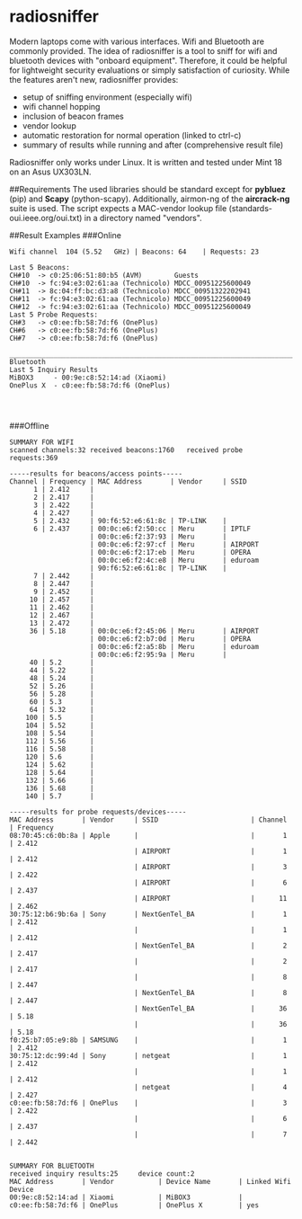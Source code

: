 # radiosniffer
Modern laptops come with various interfaces. Wifi and Bluetooth are commonly provided. The idea of radiosniffer is a tool to sniff for wifi and bluetooth devices with "onboard equipment". Therefore, it could be helpful for lightweight security evaluations or simply satisfaction of curiosity. While the features aren't new, radiosniffer provides:
* setup of sniffing environment (especially wifi)
* wifi channel hopping
* inclusion of beacon frames
* vendor lookup
* automatic restoration for normal operation (linked to ctrl-c)
* summary of results while running and after (comprehensive result file)

Radiosniffer only works under Linux. It is written and tested under Mint 18 on an Asus UX303LN.

##Requirements
The used libraries should be standard except for **pybluez** (pip) and **Scapy** (python-scapy). Additionally, airmon-ng of the **aircrack-ng** suite is used.
The script expects a MAC-vendor lookup file (standards-oui.ieee.org/oui.txt) in a directory named "vendors".

##Result Examples
###Online
```
Wifi channel  104 (5.52   GHz) | Beacons: 64    | Requests: 23

Last 5 Beacons:
CH#10  -> c0:25:06:51:80:b5 (AVM)        Guests
CH#10  -> fc:94:e3:02:61:aa (Technicolo) MDCC_00951225600049
CH#11  -> 8c:04:ff:bc:d3:a8 (Technicolo) MDCC_00951322202941
CH#11  -> fc:94:e3:02:61:aa (Technicolo) MDCC_00951225600049
CH#12  -> fc:94:e3:02:61:aa (Technicolo) MDCC_00951225600049
Last 5 Probe Requests:
CH#3   -> c0:ee:fb:58:7d:f6 (OnePlus)
CH#6   -> c0:ee:fb:58:7d:f6 (OnePlus)    
CH#7   -> c0:ee:fb:58:7d:f6 (OnePlus)     

_____________________________________________________________________________________________
Bluetooth
Last 5 Inquiry Results
MiBOX3     - 00:9e:c8:52:14:ad (Xiaomi)
OnePlus X  - c0:ee:fb:58:7d:f6 (OnePlus)




```
###Offline
```
SUMMARY FOR WIFI
scanned channels:32	received beacons:1760	received probe requests:369

-----results for beacons/access points-----
Channel | Frequency | MAC Address       | Vendor     | SSID
      1 | 2.412     | 
      2 | 2.417     | 
      3 | 2.422     | 
      4 | 2.427     | 
      5 | 2.432     | 90:f6:52:e6:61:8c | TP-LINK    | 
      6 | 2.437     | 00:0c:e6:f2:50:cc | Meru       | IPTLF
                    | 00:0c:e6:f2:37:93 | Meru       | 
                    | 00:0c:e6:f2:97:cf | Meru       | AIRPORT
                    | 00:0c:e6:f2:17:eb | Meru       | OPERA
                    | 00:0c:e6:f2:4c:e8 | Meru       | eduroam
                    | 90:f6:52:e6:61:8c | TP-LINK    | 
      7 | 2.442     | 
      8 | 2.447     | 
      9 | 2.452     | 
     10 | 2.457     | 
     11 | 2.462     | 
     12 | 2.467     | 
     13 | 2.472     | 
     36 | 5.18      | 00:0c:e6:f2:45:06 | Meru       | AIRPORT
                    | 00:0c:e6:f2:b7:0d | Meru       | OPERA
                    | 00:0c:e6:f2:a5:8b | Meru       | eduroam
                    | 00:0c:e6:f2:95:9a | Meru       | 
     40 | 5.2       | 
     44 | 5.22      | 
     48 | 5.24      | 
     52 | 5.26      | 
     56 | 5.28      | 
     60 | 5.3       | 
     64 | 5.32      | 
    100 | 5.5       | 
    104 | 5.52      | 
    108 | 5.54      | 
    112 | 5.56      | 
    116 | 5.58      | 
    120 | 5.6       | 
    124 | 5.62      | 
    128 | 5.64      | 
    132 | 5.66      | 
    136 | 5.68      | 
    140 | 5.7       | 

-----results for probe requests/devices-----
MAC Address       | Vendor     | SSID                       | Channel | Frequency 
08:70:45:c6:0b:8a | Apple      |                            |       1 | 2.412    
                               | AIRPORT                    |       1 | 2.412    
                               | AIRPORT                    |       3 | 2.422    
                               | AIRPORT                    |       6 | 2.437    
                               | AIRPORT                    |      11 | 2.462    
30:75:12:b6:9b:6a | Sony       | NextGenTel_BA              |       1 | 2.412    
                               |                            |       1 | 2.412    
                               | NextGenTel_BA              |       2 | 2.417    
                               |                            |       2 | 2.417    
                               |                            |       8 | 2.447    
                               | NextGenTel_BA              |       8 | 2.447    
                               | NextGenTel_BA              |      36 | 5.18     
                               |                            |      36 | 5.18     
f0:25:b7:05:e9:8b | SAMSUNG    |                            |       1 | 2.412    
30:75:12:dc:99:4d | Sony       | netgeat                    |       1 | 2.412    
                               |                            |       1 | 2.412    
                               | netgeat                    |       4 | 2.427
c0:ee:fb:58:7d:f6 | OnePlus    |                            |       3 | 2.422    
                               |                            |       6 | 2.437    
                               |                            |       7 | 2.442    


SUMMARY FOR BLUETOOTH
received inquiry results:25 	device count:2
MAC Address       | Vendor           | Device Name       | Linked Wifi Device
00:9e:c8:52:14:ad | Xiaomi           | MiBOX3            | 
c0:ee:fb:58:7d:f6 | OnePlus          | OnePlus X         | yes
```
